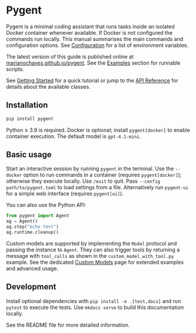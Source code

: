 # Pygent

Pygent is a minimal coding assistant that runs tasks inside an isolated Docker container whenever available. If Docker is not configured the commands run locally. This manual summarises the main commands and configuration options. See [Configuration](configuration.md) for a list of environment variables.

The latest version of this guide is published online at [marianochaves.github.io/pygent](https://marianochaves.github.io/pygent/).
See the [Examples](examples.md) section for runnable scripts.

See [Getting Started](getting-started.md) for a quick tutorial or jump to the [API Reference](api-reference.md) for details about the available classes.

## Installation

```bash
pip install pygent
```

Python ≥ 3.9 is required. Docker is optional; install `pygent[docker]` to enable container execution. The default model is `gpt-4.1-mini`.

## Basic usage

Start an interactive session by running `pygent` in the terminal. Use the `--docker` option to run commands in a container (requires `pygent[docker]`); otherwise they execute locally. Use `/exit` to quit.
Pass `--config path/to/pygent.toml` to load settings from a file.
Alternatively run `pygent-ui` for a simple web interface (requires `pygent[ui]`).

You can also use the Python API:

```python
from pygent import Agent
ag = Agent()
ag.step("echo test")
ag.runtime.cleanup()
```

Custom models are supported by implementing the ``Model`` protocol and passing
the instance to ``Agent``. They can also trigger tools by returning a message
with ``tool_calls`` as shown in the ``custom_model_with_tool.py`` example.
See the dedicated [Custom Models](custom-models.md) page for extended
examples and advanced usage.

## Development

Install optional dependencies with `pip install -e .[test,docs]` and run `pytest` to execute the tests. Use `mkdocs serve` to build this documentation locally.

See the README file for more detailed information.
